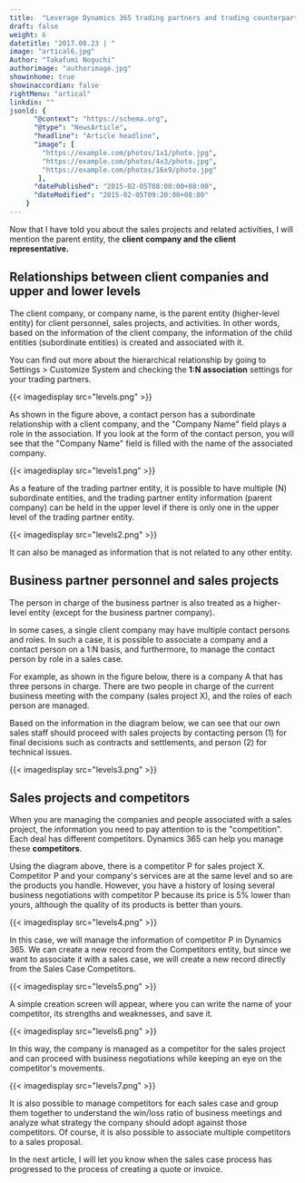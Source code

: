 ```yaml
---
title:  "Leverage Dynamics 365 trading partners and trading counterparts"
draft: false
weight: 6
datetitle: "2017.08.23 | "
image: "artical6.jpg"
Author: "Takafumi Noguchi"
authorimage: "authorimage.jpg"
showinhome: true
showinaccordian: false
rightMenu: "artical"
linkdin: ""
jsonld: {
      "@context": "https://schema.org",
      "@type": "NewsArticle",
      "headline": "Article headline",
      "image": [
        "https://example.com/photos/1x1/photo.jpg",
        "https://example.com/photos/4x3/photo.jpg",
        "https://example.com/photos/16x9/photo.jpg"
       ],
      "datePublished": "2015-02-05T08:00:00+08:00",
      "dateModified": "2015-02-05T09:20:00+08:00"
    }
---
```

<!-- Intro  -->
Now that I have told you about the sales projects and related activities, I will mention the parent entity, the **client company and the client representative.**

## Relationships between client companies and upper and lower levels
The client company, or company name, is the parent entity (higher-level entity) for client personnel, sales projects, and activities. In other words, based on the information of the client company, the information of the child entities (subordinate entities) is created and associated with it.

You can find out more about the hierarchical relationship by going to Settings > Customize System and checking the **1:N association** settings for your trading partners.
<!-- Image= levels.png -->
{{< imagedisplay src="levels.png" >}}

As shown in the figure above, a contact person has a subordinate relationship with a client company, and the "Company Name" field plays a role in the association. If you look at the form of the contact person, you will see that the "Company Name" field is filled with the name of the associated company.
<!-- Image= levels1.png -->
{{< imagedisplay src="levels1.png" >}}

As a feature of the trading partner entity, it is possible to have multiple (N) subordinate entities, and the trading partner entity information (parent company) can be held in the upper level if there is only one in the upper level of the trading partner entity.
<!-- Image= levels2.png -->
{{< imagedisplay src="levels2.png" >}}

It can also be managed as information that is not related to any other entity.

## Business partner personnel and sales projects
The person in charge of the business partner is also treated as a higher-level entity (except for the business partner company).

In some cases, a single client company may have multiple contact persons and roles. In such a case, it is possible to associate a company and a contact person on a 1:N basis, and furthermore, to manage the contact person by role in a sales case.

For example, as shown in the figure below, there is a company A that has three persons in charge. There are two people in charge of the current business meeting with the company (sales project X), and the roles of each person are managed.

Based on the information in the diagram below, we can see that our own sales staff should proceed with sales projects by contacting person (1) for final decisions such as contracts and settlements, and person (2) for technical issues.
<!-- Image= levels3.png -->
{{< imagedisplay src="levels3.png" >}}

## Sales projects and competitors
When you are managing the companies and people associated with a sales project, the information you need to pay attention to is the "competition". Each deal has different competitors. Dynamics 365 can help you manage these **competitors**.

Using the diagram above, there is a competitor P for sales project X. Competitor P and your company's services are at the same level and so are the products you handle. However, you have a history of losing several business negotiations with competitor P because its price is 5% lower than yours, although the quality of its products is better than yours.
<!-- Image= levels4.png -->
{{< imagedisplay src="levels4.png" >}}

In this case, we will manage the information of competitor P in Dynamics 365. We can create a new record from the Competitors entity, but since we want to associate it with a sales case, we will create a new record directly from the Sales Case Competitors.
<!-- Image= levels5.png -->
{{< imagedisplay src="levels5.png" >}}

A simple creation screen will appear, where you can write the name of your competitor, its strengths and weaknesses, and save it.
<!-- Image= levels6.png -->
{{< imagedisplay src="levels6.png" >}}

In this way, the company is managed as a competitor for the sales project and can proceed with business negotiations while keeping an eye on the competitor's movements.
<!-- Image= levels7.png -->
{{< imagedisplay src="levels7.png" >}}

It is also possible to manage competitors for each sales case and group them together to understand the win/loss ratio of business meetings and analyze what strategy the company should adopt against those competitors. Of course, it is also possible to associate multiple competitors to a sales proposal.

In the next article, I will let you know when the sales case process has progressed to the process of creating a quote or invoice.